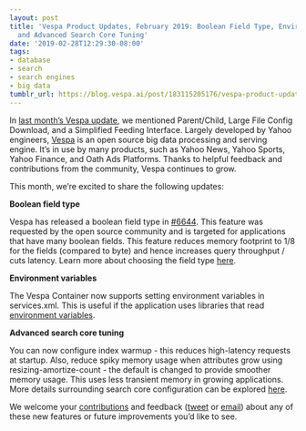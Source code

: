 ```yaml
---
layout: post
title: 'Vespa Product Updates, February 2019: Boolean Field Type, Environment Variables,
  and Advanced Search Core Tuning'
date: '2019-02-28T12:29:30-08:00'
tags:
- database
- search
- search engines
- big data
tumblr_url: https://blog.vespa.ai/post/183115205176/vespa-product-updates-february-2019-boolean
---
```

In [last month’s Vespa update](http://blog.vespa.ai/2019-01-28-vespa-product-updates-january-2019-parentchild/), we mentioned Parent/Child, Large File Config Download, and a Simplified Feeding Interface. Largely developed by Yahoo engineers, [Vespa](https://github.com/vespa-engine/vespa) is an open source big data processing and serving engine. It’s in use by many products, such as Yahoo News, Yahoo Sports, Yahoo Finance, and Oath Ads Platforms. Thanks to helpful feedback and contributions from the community, Vespa continues to grow.

This month, we’re excited to share the following updates:

**Boolean field type**

Vespa has released a boolean field type in [#6644](https://github.com/vespa-engine/vespa/issues/6644). This feature was requested by the open source community and is targeted for applications that have many boolean fields. This feature reduces memory footprint to 1/8 for the fields (compared to byte) and hence increases query throughput / cuts latency. Learn more about choosing the field type [here](https://docs.vespa.ai/documentation/performance/feature-tuning.html#boolean-numeric-text-attribute).

**Environment variables**

The Vespa Container now supports setting environment variables in services.xml. This is useful if the application uses libraries that read [environment variables](https://docs.vespa.ai/documentation/reference/services-container.html#environment-variables).

**Advanced search core tuning**

You can now configure index warmup - this reduces high-latency requests at startup. Also, reduce spiky memory usage when attributes grow using resizing-amortize-count - the default is changed to provide smoother memory usage. This uses less transient memory in growing applications. More details surrounding search core configuration can be explored [here](https://docs.vespa.ai/documentation/content/setup-proton-tuning.html).

We welcome your [contributions](https://github.com/vespa-engine/vespa/blob/master/CONTRIBUTING.md) and feedback ([tweet](https://twitter.com/vespaengine) or [email](mailto:info@vespa.ai)) about any of these new features or future improvements you’d like to see.

